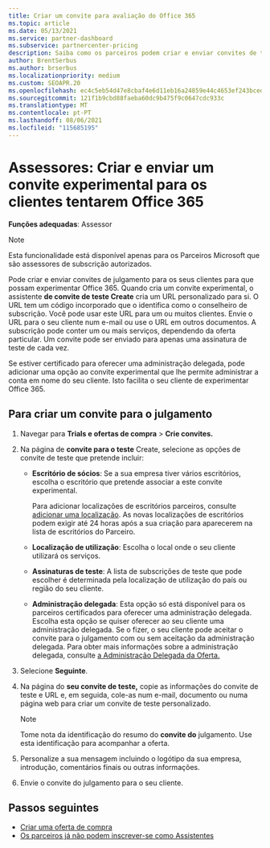 ```yaml
---
title: Criar um convite para avaliação do Office 365
ms.topic: article
ms.date: 05/13/2021
ms.service: partner-dashboard
ms.subservice: partnercenter-pricing
description: Saiba como os parceiros podem criar e enviar convites de teste para os seus clientes tentarem Office 365. Os parceiros são muito um consultor de subscrição autorizado.
author: BrentSerbus
ms.author: brserbus
ms.localizationpriority: medium
ms.custom: SEOAPR.20
ms.openlocfilehash: ec4c5eb54d47e8cbaf4e6d11eb16a24859e44c4653ef243bcedc8dbc648bba3e
ms.sourcegitcommit: 121f1b9cbd88faeba60dc9b475f9c0647cdc933c
ms.translationtype: MT
ms.contentlocale: pt-PT
ms.lasthandoff: 08/06/2021
ms.locfileid: "115685195"
---
```

# <a name="advisors-create-and-send-a-trial-invitation-for-clients-to-try-office-365"></a>Assessores: Criar e enviar um convite experimental para os clientes tentarem Office 365


**Funções adequadas**: Assessor

> [!NOTE]
> Esta funcionalidade está disponível apenas para os Parceiros Microsoft que são assessores de subscrição autorizados.

Pode criar e enviar convites de julgamento para os seus clientes para que possam experimentar Office 365. Quando cria um convite experimental, o assistente **de convite de teste Create** cria um URL personalizado para si. O URL tem um código incorporado que o identifica como o conselheiro de subscrição. Você pode usar este URL para um ou muitos clientes. Envie o URL para o seu cliente num e-mail ou use o URL em outros documentos. A subscrição pode conter um ou mais serviços, dependendo da oferta particular. Um convite pode ser enviado para apenas uma assinatura de teste de cada vez.

Se estiver certificado para oferecer uma administração delegada, pode adicionar uma opção ao convite experimental que lhe permite administrar a conta em nome do seu cliente. Isto facilita o seu cliente de experimentar Office 365.

## <a name="to-create-a-trial-invitation"></a>Para criar um convite para o julgamento

1. Navegar para **Trials e ofertas de compra**  >  **Crie convites.**

2. Na página de **convite para o teste** Create, selecione as opções de convite de teste que pretende incluir:

    - **Escritório de sócios**: Se a sua empresa tiver vários escritórios, escolha o escritório que pretende associar a este convite experimental.

        Para adicionar localizações de escritórios parceiros, consulte [adicionar uma localização](manage-locations.md). As novas localizações de escritórios podem exigir até 24 horas após a sua criação para aparecerem na lista de escritórios do Parceiro.

    - **Localização de utilização**: Escolha o local onde o seu cliente utilizará os serviços.
    - **Assinaturas de teste**: A lista de subscrições de teste que pode escolher é determinada pela localização de utilização do país ou região do seu cliente.
    - **Administração delegada**: Esta opção só está disponível para os parceiros certificados para oferecer uma administração delegada. Escolha esta opção se quiser oferecer ao seu cliente uma administração delegada. Se o fizer, o seu cliente pode aceitar o convite para o julgamento com ou sem aceitação da administração delegada. Para obter mais informações sobre a administração delegada, consulte [a Administração Delegada da Oferta.](customers-revoke-admin-privileges.md)

3. Selecione **Seguinte**.

4. Na página do **seu convite de teste,** copie as informações do convite de teste e URL e, em seguida, cole-as num e-mail, documento ou numa página web para criar um convite de teste personalizado.

    > [!NOTE]
    > Tome nota da identificação do resumo do **convite do** julgamento. Use esta identificação para acompanhar a oferta.

5. Personalize a sua mensagem incluindo o logótipo da sua empresa, introdução, comentários finais ou outras informações.

6. Envie o convite do julgamento para o seu cliente.

## <a name="next-steps"></a>Passos seguintes

- [Criar uma oferta de compra](advisor-create-a-purchase-offer.md)
- [Os parceiros já não podem inscrever-se como Assistentes](advisors-no-csp.md)

